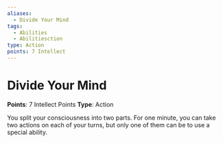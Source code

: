 ```yaml
---
aliases:
  - Divide Your Mind
tags:
  - Abilities
  - Abilitiesction
type: Action
points: 7 Intellect
---
```


# Divide Your Mind

**Points**: 7 Intellect Points
**Type**: Action

You split your consciousness into two parts. For one minute, you can take two actions on each of your turns, but only one of them can be to use a special ability.
